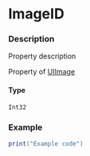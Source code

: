 # ImageID
### Description
Property description

Property of [UIImage](/classes/UIImage/)

#### Type
`Int32`

### Example
```lua
print("Example code")
```
